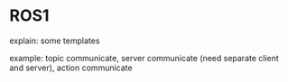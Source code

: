 # ROS1
explain: some templates

example: topic communicate, server communicate (need separate client and server), action communicate
